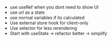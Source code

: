 - use useRef when you dont need to show UI
- use url as a state
- use normal variables if its calculated
- Use external store hook for client-only
- Use selector for less rerendering 
- Start with useState -> refactor better -> simplify



